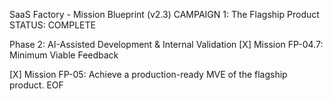 SaaS Factory - Mission Blueprint (v2.3)
CAMPAIGN 1: The Flagship Product
STATUS: COMPLETE

Phase 2: AI-Assisted Development & Internal Validation
[X] Mission FP-04.7: Minimum Viable Feedback

[X] Mission FP-05: Achieve a production-ready MVE of the flagship product.
EOF
